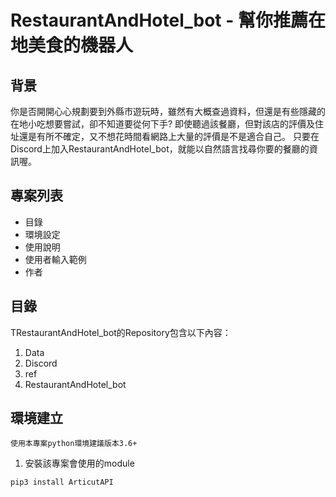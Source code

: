 # RestaurantAndHotel_bot - 幫你推薦在地美食的機器人

## **背景**
你是否開開心心規劃要到外縣市遊玩時，雖然有大概查過資料，但還是有些隱藏的在地小吃想要嘗試，卻不知道要從何下手?
即使聽過該餐廳，但對該店的評價及住址還是有所不確定，又不想花時間看網路上大量的評價是不是適合自己。
只要在Discord上加入RestaurantAndHotel_bot，就能以自然語言找尋你要的餐廳的資訊喔。

## **專案列表**
+ 目錄
+ 環境設定
+ 使用說明
+ 使用者輸入範例
+ 作者

## **目錄**
TRestaurantAndHotel_bot的Repository包含以下內容：

1. Data
2. Discord
3. ref
4. RestaurantAndHotel_bot

## **環境建立**
`使用本專案python環境建議版本3.6+`
1. 安裝該專案會使用的module

```
pip3 install ArticutAPI
```